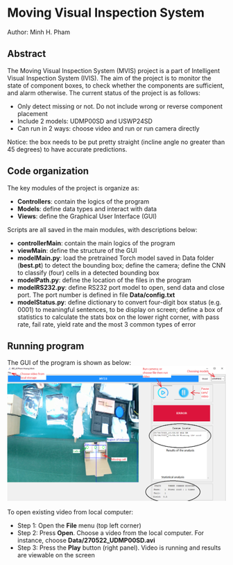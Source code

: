 # Moving Visual Inspection System
Author: Minh H. Pham

## Abstract 
The Moving Visual Inspection System (MVIS) project is a part of Intelligent Visual Inspection System (IVIS). The aim of the project is to monitor the state of component boxes, to check whether the components are sufficient, and alarm otherwise. The current status of the project is as follows:

* Only detect missing or not. Do not include wrong or reverse component placement
* Include 2 models: UDMP00SD and USWP24SD
* Can run in 2 ways: choose video and run or run camera directly

Notice: the box needs to be put pretty straight (incline angle no greater than 45 degrees) to have accurate predictions.

## Code organization
The key modules of the project is organize as:
* **Controllers**: contain the logics of the program
* **Models**: define data types and interact with data
* **Views**: define the Graphical User Interface (GUI)

Scripts are all saved in the main modules, with descriptions below:
* **controllerMain**: contain the main logics of the program
* **viewMain**: define the structure of the GUI
* **modelMain.py**: load the pretrained Torch model saved in Data folder (**best.pt**) to detect the bounding box; define the camera; define the CNN to classify (four) cells in a detected bounding box
* **modelPath.py**: define the location of the files in the program
* **modelRS232.py**: define RS232 port model to open, send data and close port. The port number is defined in file **Data/config.txt**
* **modelStatus.py**: define dictionary to convert four-digit box status (e.g. 0001) to meaningful sentences, to be display on screen; define a box of statistics to calculate the stats box on the lower right corner, with pass rate, fail rate, yield rate and the most 3 common types of error

## Running program
The GUI of the program is shown as below:
![alt text](https://github.com/PHM1605/MVIS/blob/main/images/app.png)

To open existing video from local computer:
* Step 1: Open the **File** menu (top left corner)
* Step 2: Press **Open**. Choose a video from the local computer. For instance, choose **Data/270522_UDMP00SD.avi**
* Step 3: Press the **Play** button (right panel). Video is running and results are viewable on the screen
